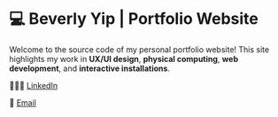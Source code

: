 # 💻 Beverly Yip | Portfolio Website

Welcome to the source code of my personal portfolio website! This site highlights my work in **UX/UI design**, **physical computing**, **web development**, and **interactive installations**.

👩🏻‍💻 [LinkedIn](https://www.linkedin.com/in/bevyip/)

📧 [Email](mailto:beverly.yip.8000@gmail.com)
